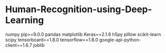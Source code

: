 # Human-Recognition-using-Deep-Learning
numpy
pip>=9.0.0
pandas
matplotlib
Keras==2.1.6
h5py
pillow
scikit-learn
scipy
tensorboard==1.8.0
tensorflow==1.8.0
google-api-python-client==1.6.7
joblib
